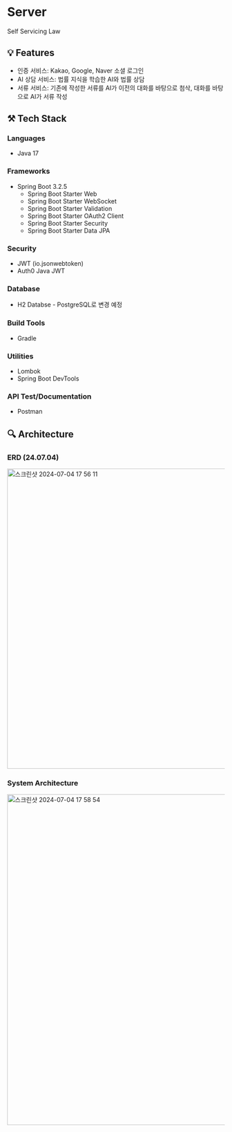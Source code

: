 # Server
Self Servicing Law

## 💡 Features
- 인증 서비스: Kakao, Google, Naver 소셜 로그인
- AI 상담 서비스: 법률 지식을 학습한 AI와 법률 상담
- 서류 서비스: 기존에 작성한 서류를 AI가 이전의 대화를 바탕으로 첨삭, 대화를 바탕으로 AI가 서류 작성

## ⚒️ Tech Stack

### Languages
- Java 17

### Frameworks
- Spring Boot 3.2.5
  - Spring Boot Starter Web
  - Spring Boot Starter WebSocket
  - Spring Boot Starter Validation
  - Spring Boot Starter OAuth2 Client
  - Spring Boot Starter Security
  - Spring Boot Starter Data JPA

### Security
- JWT (io.jsonwebtoken)
- Auth0 Java JWT

### Database
- H2 Databse - PostgreSQL로 변경 예정

### Build Tools
- Gradle

### Utilities
- Lombok
- Spring Boot DevTools
  
### API Test/Documentation 
- Postman

## 🔍 Architecture

### ERD (24.07.04)
<img width="694" alt="스크린샷 2024-07-04 17 56 11" src="https://github.com/pp8817/SSL/assets/71458064/a4fb31cf-c407-4784-bd0f-0de5d70cd7d7">

### System Architecture
<img width="765" alt="스크린샷 2024-07-04 17 58 54" src="https://github.com/pp8817/SSL/assets/71458064/72bad016-0b8b-458e-b07a-10120294f751">

